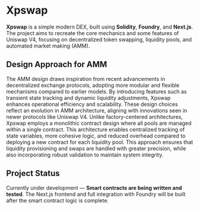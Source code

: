 # Xpswap

**Xpswap** is a simple modern DEX, built using **Solidity**, **Foundry**, and **Next.js**. The project aims to recreate the core mechanics and some features of Uniswap V4, focusing on decentralized token swapping, liquidity pools, and automated market making (AMM). 


## **Design Approach for AMM**

The AMM design draws inspiration from recent advancements in decentralized exchange protocols, adopting more modular and flexible mechanisms compared to earlier models. By introducing features such as transient state tracking and dynamic liquidity adjustments, Xpswap enhances operational efficiency and scalability. These design choices reflect an evolution in AMM architecture, aligning with innovations seen in newer protocols like Uniswap V4. Unlike factory-centered architectures, Xpswap employs a monolithic contract design where all pools are managed within a single contract. This architecture enables centralized tracking of state variables, more cohesive logic, and reduced overhead compared to deploying a new contract for each liquidity pool. This approach ensures that liquidity provisioning and swaps are handled with greater precision, while also incorporating robust validation to maintain system integrity.


## **Project Status**
Currently under development — **Smart contracts are being written and tested**. The Next.js frontend and full integration with Foundry will be built after the smart contract logic is complete.

